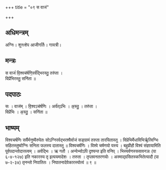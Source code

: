 +++
title = "०९ स वाजं"

+++
## अधिमन्त्रम्
अग्निः। शुनःशेप आजीगर्तिः। गायत्री।

## मन्त्रः
स वाजं॑ वि॒श्वच॑र्षणि॒रर्व॑द्भिरस्तु॒ तरु॑ता ।  
विप्रे॑भिरस्तु॒ सनि॑ता ॥

## पदपाठः
सः । वाज॑म् । वि॒श्वऽच॑र्षणिः । अर्व॑त्ऽभिः । अ॒स्तु॒ । तरु॑ता ।  
विप्रे॑भिः । अ॒स्तु॒ । सनि॑ता ॥

## भाष्यम्
विश्वचर्षणिः सर्वैर्मनुष्यैरुपेतः सोऽग्निरर्वद्भरश्वैर्वाजं सङ्ग्रामं तरुता तारयितास्तु । विप्रेभिर्मेधाविभिर्ऋृत्विग्भिः सहितस्तुष्वोग्निः सनिता फलस्य दातास्तु ॥ विश्वचर्षणिः । विश्वे चर्षणयो यस्य । बहुव्रीहौ विश्वं संज्ञायामिति पूर्वपदान्तोदात्तत्वम् । अर्वद्भिः । ऋ गतौ । अन्येभ्योऽपि दृश्यन्त इति वनिप् । भिस्यर्वणस्त्रसावनञः (पा ६-४-१२७) इति नकारस्य तृ इत्ययमादेशः । तरुता । तृप्लवनतरणयोः । अस्माद्ग्रसितस्कभितेत्यादौ (पा ७-२-३४) तृनन्तो निपातितः । निपातनादेवेकारस्योत्वं ॥ ९ ॥